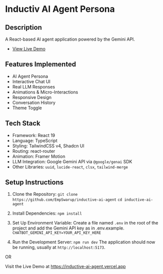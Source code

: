 # Inductiv AI Agent Persona

## Description
A React-based AI agent application powered by the Gemini API.
- [View Live Demo](https://inductive-ai-agent.vercel.app)


## Features Implemented

- AI Agent Persona
- Interactive Chat UI
- Real LLM Responses
- Animations & Micro-Interactions
- Responsive Design
- Conversation History
- Theme Toggle

## Tech Stack

- Framework: React 19
- Language: TypeScript
- Styling: TailwindCSS v4, Shadcn UI
- Routing: react-router
- Animation: Framer Motion
- LLM Integration: Google Gemini API via `@google/genai` SDK
- Other Libraries: `uuid`, `lucide-react`, `clsx`, `tailwind-merge`

## Setup Instructions

1.  Clone the Repository:
    `git clone https://github.com/EmpSwarup/inductive-ai-agent`
    `cd inductive-ai-agent`

2.  Install Dependencies:
    `npm install`

3.  Set Up Environment Variable:
    Create a file named `.env` in the root of the project and add the Gemini API key as in .env.example.
    `CHATBOT_GEMINI_API_KEY=YOUR_API_KEY_HERE`

4.  Run the Development Server:
    `npm run dev`
    The application should now be running, usually at `http://localhost:5173`.

OR

Visit the Live Demo at https://inductive-ai-agent.vercel.app